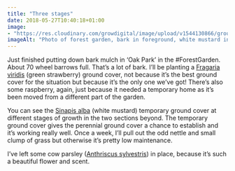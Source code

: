 ```yaml
---
title: "Three stages"
date: 2018-05-27T10:40:18+01:00
image: 
- "https://res.cloudinary.com/growdigital/image/upload/v1544130866/ground-cover-42350183761.jpg"
imageAlt: "Photo of forest garden, bark in foreground, white mustard in middle ground, house and polytunnel visible to rear"
---
```


Just finished putting down bark mulch in ‘Oak Park’ in the #ForestGarden. About 70 wheel barrows full. That’s a lot of bark. I’ll be planting a [Fragaria viridis](https://www.pfaf.org/User/Plant.aspx?LatinName=Fragaria+viridis) (green strawberry) ground cover, not because it’s the best ground cover for the situation but because it’s the only one we’ve got! There’s also some raspberry, again, just because it needed a temporary home as it’s been moved from a different part of the garden. 

You can see the [Sinapis alba](https://www.pfaf.org/user/plant.aspx?LatinName=Sinapis+alba) (white mustard) temporary ground cover at different stages of growth in the two sections beyond. The temporary ground cover gives the perennial ground cover a chance to establish and it’s working really well. Once a week, I’ll pull out the odd nettle and small clump of grass but otherwise it’s pretty low maintenance. 

I’ve left some cow parsley ([Anthriscus sylvestris](https://www.pfaf.org/user/Plant.aspx?LatinName=Anthriscus+sylvestris)) in place, because it’s such a beautiful flower and scent. 
